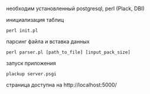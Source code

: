 необходим установленный postgresql, perl (Plack, DBI)

инициализация таблиц
```
perl init.pl
```

парсинг файла и вставка данных
```
perl parser.pl [path_to_file] [input_pack_size]
```

запуск приложения
```
plackup server.psgi
```

страница доступна на http://localhost:5000/
